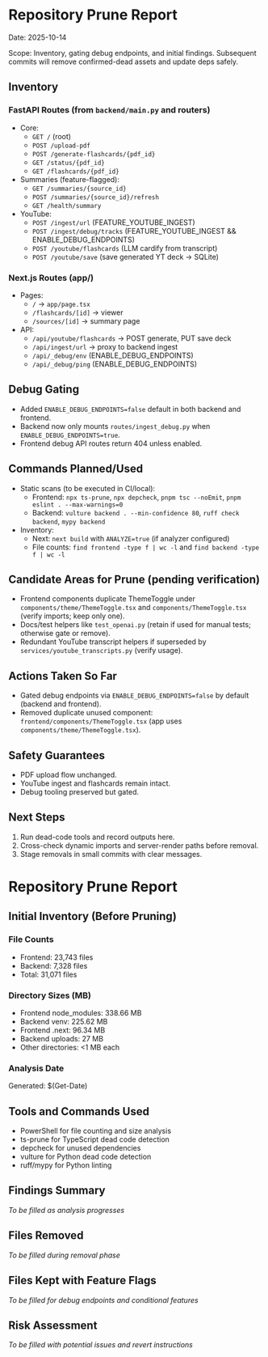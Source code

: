 # Repository Prune Report

Date: 2025-10-14

Scope: Inventory, gating debug endpoints, and initial findings. Subsequent commits will remove confirmed-dead assets and update deps safely.

## Inventory

### FastAPI Routes (from `backend/main.py` and routers)
- Core:
  - `GET /` (root)
  - `POST /upload-pdf`
  - `POST /generate-flashcards/{pdf_id}`
  - `GET /status/{pdf_id}`
  - `GET /flashcards/{pdf_id}`
- Summaries (feature-flagged):
  - `GET /summaries/{source_id}`
  - `POST /summaries/{source_id}/refresh`
  - `GET /health/summary`
- YouTube:
  - `POST /ingest/url` (FEATURE_YOUTUBE_INGEST)
  - `POST /ingest/debug/tracks` (FEATURE_YOUTUBE_INGEST && ENABLE_DEBUG_ENDPOINTS)
  - `POST /youtube/flashcards` (LLM cardify from transcript)
  - `POST /youtube/save` (save generated YT deck → SQLite)

### Next.js Routes (app/)
- Pages:
  - `/` → `app/page.tsx`
  - `/flashcards/[id]` → viewer
  - `/sources/[id]` → summary page
- API:
  - `/api/youtube/flashcards` → POST generate, PUT save deck
  - `/api/ingest/url` → proxy to backend ingest
  - `/api/_debug/env` (ENABLE_DEBUG_ENDPOINTS)
  - `/api/_debug/ping` (ENABLE_DEBUG_ENDPOINTS)

## Debug Gating
- Added `ENABLE_DEBUG_ENDPOINTS=false` default in both backend and frontend.
- Backend now only mounts `routes/ingest_debug.py` when `ENABLE_DEBUG_ENDPOINTS=true`.
- Frontend debug API routes return 404 unless enabled.

## Commands Planned/Used
- Static scans (to be executed in CI/local):
  - Frontend: `npx ts-prune`, `npx depcheck`, `pnpm tsc --noEmit`, `pnpm eslint . --max-warnings=0`
  - Backend: `vulture backend . --min-confidence 80`, `ruff check backend`, `mypy backend`
- Inventory:
  - Next: `next build` with `ANALYZE=true` (if analyzer configured)
  - File counts: `find frontend -type f | wc -l` and `find backend -type f | wc -l`

## Candidate Areas for Prune (pending verification)
- Frontend components duplicate ThemeToggle under `components/theme/ThemeToggle.tsx` and `components/ThemeToggle.tsx` (verify imports; keep only one).
- Docs/test helpers like `test_openai.py` (retain if used for manual tests; otherwise gate or remove).
- Redundant YouTube transcript helpers if superseded by `services/youtube_transcripts.py` (verify usage).

## Actions Taken So Far
- Gated debug endpoints via `ENABLE_DEBUG_ENDPOINTS=false` by default (backend and frontend).
- Removed duplicate unused component: `frontend/components/ThemeToggle.tsx` (app uses `components/theme/ThemeToggle.tsx`).

## Safety Guarantees
- PDF upload flow unchanged.
- YouTube ingest and flashcards remain intact.
- Debug tooling preserved but gated.

## Next Steps
1) Run dead-code tools and record outputs here.
2) Cross-check dynamic imports and server-render paths before removal.
3) Stage removals in small commits with clear messages.

# Repository Prune Report

## Initial Inventory (Before Pruning)

### File Counts
- Frontend: 23,743 files
- Backend: 7,328 files
- Total: 31,071 files

### Directory Sizes (MB)
- Frontend node_modules: 338.66 MB
- Backend venv: 225.62 MB
- Frontend .next: 96.34 MB
- Backend uploads: 27 MB
- Other directories: <1 MB each

### Analysis Date
Generated: $(Get-Date)

## Tools and Commands Used
- PowerShell for file counting and size analysis
- ts-prune for TypeScript dead code detection
- depcheck for unused dependencies
- vulture for Python dead code detection
- ruff/mypy for Python linting

## Findings Summary
*To be filled as analysis progresses*

## Files Removed
*To be filled during removal phase*

## Files Kept with Feature Flags
*To be filled for debug endpoints and conditional features*

## Risk Assessment
*To be filled with potential issues and revert instructions*